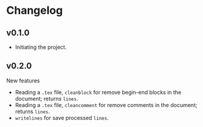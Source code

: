 # Changelog

## v0.1.0

  * Initiating the project.


## v0.2.0
New features
- Reading a `.tex` file, `cleanblock` for remove begin-end blocks in the document; returns `lines`.
- Reading a `.tex` file, `cleancomment` for remove comments in the document; returns `lines`.
- `writelines` for save processed `lines`.
